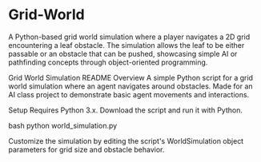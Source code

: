 # Grid-World
A Python-based grid world simulation where a player navigates a 2D grid encountering a leaf obstacle. The simulation allows the leaf to be either passable or an obstacle that can be pushed, showcasing simple AI or pathfinding concepts through object-oriented programming.


Grid World Simulation README
Overview
A simple Python script for a grid world simulation where an agent navigates around obstacles. Made for an AI class project to demonstrate basic agent movements and interactions.

Setup
Requires Python 3.x. Download the script and run it with Python.

bash
python world_simulation.py

Customize the simulation by editing the script's WorldSimulation object parameters for grid size and obstacle behavior.
